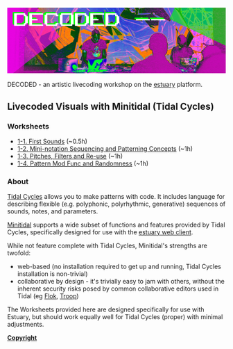 !['DECODED Banner](../images/antonio_3_banner.png)

DECODED - an artistic livecoding workshop on the [estuary](https://estuary.mcmaster.ca) platform. 

## Livecoded Visuals with Minitidal (Tidal Cycles)

### Worksheets

 - [1-1. First Sounds](/minitidal/1-1.md) (~0.5h)
 - [1-2. Mini-notation Sequencing and Patterning Concepts](/minitidal/1-2.md) (~1h)
 - [1-3. Pitches, Filters and Re-use](/minitidal/1-3.md) (~1h)
 - [1-4. Pattern Mod Func and Randomness](/minitidal/1-4.md) (~1h)

### About

[Tidal Cycles](https://tidalcycles.org/) allows you to make patterns with code. It includes language for describing flexible (e.g. polyphonic, polyrhythmic, generative) sequences of sounds, notes, and parameters.

[Minitidal](https://github.com/dktr0/estuary) supports a wide subset of functions and features provided by Tidal Cycles, specifically designed for use with the [estuary web client](https://estuary.mcmaster.ca).

While not feature complete with Tidal Cycles, Minitidal's strengths are twofold:

  - web-based (no installation required to get up and running, Tidal Cycles installation is non-trivial)
  - collaborative by design - it's trivially easy to jam with others, without the inherent security risks posed by common collaborative editors used in Tidal (eg [Flok](https://github.com/munshkr/flok), [Troop](https://github.com/Qirky/Troop))

The Worksheets provided here are designed specifically for use with Estuary, but should work equally well for Tidal Cycles (proper) with minimal adjustments.

**[Copyright](/COPYRIGHT.md)**

